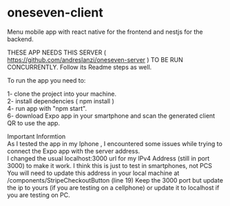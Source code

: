 # oneseven-client  
Menu mobile app with react native for the frontend and nestjs for the backend.  

THESE APP NEEDS THIS SERVER ( https://github.com/andreslanzi/oneseven-server ) TO BE RUN CONCURRENTLY. Follow its Readme steps as well.  

To run the app you need to:  

1- clone the project into your machine.  
2- install dependencies ( npm install )  
4- run app with "npm start".  
6- download Expo app in your smartphone and scan the generated client QR to use the app.  

Important Informtion  
As I tested the app in my Iphone , I encountered some issues while trying to connect the Expo app with the server address.  
I changed the usual localhost:3000 url for my IPv4 Address (still in port 3000) to make it work. I think this is just to test in smartphones, not PCS  
You will need to update this address in your local machine at /components/StripeCheckoutButton (line 19) Keep the 3000 port but update the ip to yours (if you are testing on a cellphone) or update it to localhost if you are testing on PC.
